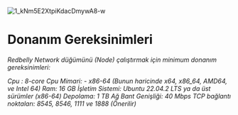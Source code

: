 ![1_kNm5E2XtpiKdacDmywA8-w](https://github.com/Lorento34/redbelly/assets/84406096/fdb0c843-b7ff-44e1-86be-a1dd0d3cc03f)

<h1>Donanım Gereksinimleri<h6>

Redbelly Network düğümünü (Node) çalıştırmak için minimum donanım gereksinimleri:

Cpu : 8-core Cpu
Mimari: - x86-64 (Bunun haricinde x64, x86_64, AMD64, ve Intel 64)
Ram: 16 GB
İşletim Sistemi: Ubuntu 22.04.2 LTS ya da üst sürümler (x86-64)
Depolama: 1 TB
Ağ Bant Genişliği: 40 Mbps
TCP bağlantı noktaları: 8545, 8546, 1111 ve 1888 (Önerilir)

